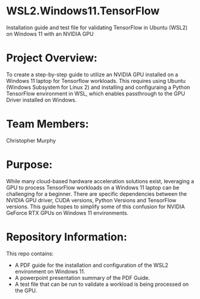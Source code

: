# WSL2.Windows11.TensorFlow
Installation guide and test file for validating TensorFlow in Ubuntu (WSL2) on Windows 11 with an NVIDIA GPU

# Project Overview:
To create a step-by-step guide to utilize an NVIDIA GPU installed on a Windows 11 laptop for Tensorflow workloads.  This requires using Ubuntu (Windows Subsystem for Linux 2) and installing and configuraing a Python TensorFlow environment in WSL, which enables passthrough to the GPU Driver installed on Windows. 

# Team Members:
Christopher Murphy

# Purpose:
While many cloud-based hardware acceleration solutions exist, leveraging a GPU to process TensorFlow workloads on a Windows 11 laptop can be challenging for a beginner.  There are specific dependencies between the NVIDIA GPU driver, CUDA versions, Python Versions and TensorFlow versions.  This guide hopes to simplify some of this confusion for NVIDIA GeForce RTX GPUs on Windows 11 environments.   

# Repository Information:
This repo contains:

*   A PDF guide for the installation and configuration of the WSL2 environment on Windows 11.
*   A powerpoint presentation summary of the PDF Guide.
*   A test file that can be run to validate a workload is being processed on the GPU.
